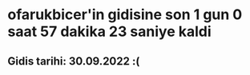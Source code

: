 # ofarukbicer'in gidisine son 1 gun 0 saat 57 dakika 23 saniye kaldi

## Gidis tarihi: 30.09.2022 :(